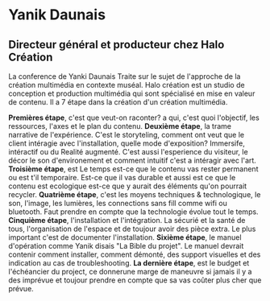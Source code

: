 # Yanik Daunais
## Directeur général et producteur chez Halo Création

La conference de Yanki Daunais Traite sur le sujet de l'approche de la création multimédia en contexte muséal.  Halo création est un studio de conception et production multimédia qui sont spécialisé en mise en valeur de contenu. Il a 7 étape dans la création d'un création multimédia.

**Premières étape**, c'est que veut-on raconter? a qui, c'est quoi l'objectif, les ressources, l'axes et le plan du contenu. **Deuxième étape**, la trame narrative de l'expérience. C'est le storyteling, comment ont veut que le client intéragie avec l'installation, quelle mode d'exposition? Immersife, intéractif ou du Realité augmenté. C'est aussi l'esperience du visiteur, le décor le son d'environement et comment intuitif c'est a intéragir avec l'art. **Troisième étape**, est Le temps est-ce que le contenu vas rester permanent ou est t'il temporaire. Est-ce que il vas durable et aussi est ce que le contenu est ecologique est-ce que y aurait des éléments qu'on pourrait recycler. **Quatrième étape**, c'est les moyens techniques & technologique, le son, l'image, les lumières, les connections sans fill comme wifi ou bluetooth. Faut prendre en compte que la technologie évolue tout le temps. **Cinquième étape**, l'installation et l'intégration. La sécurié et la santé de tous, l'organisation de l'espace et de toujour avoir des pièce extra. Le plus important c'est de documenter l'installation. **Sixième étape**, le manuel d'opération comme Yanik disais "La Bible du projet". Le manuel devrait contenir comment installer, comment démonté, des support visuelles et des indication au cas de troubleshooting. **La dernière étape**, est le budget et l'échéancier du project, ce donnerune marge de maneuvre si jamais il y a des imprévue et toujour prendre en compte que sa vas coûter plus cher que prévue.
